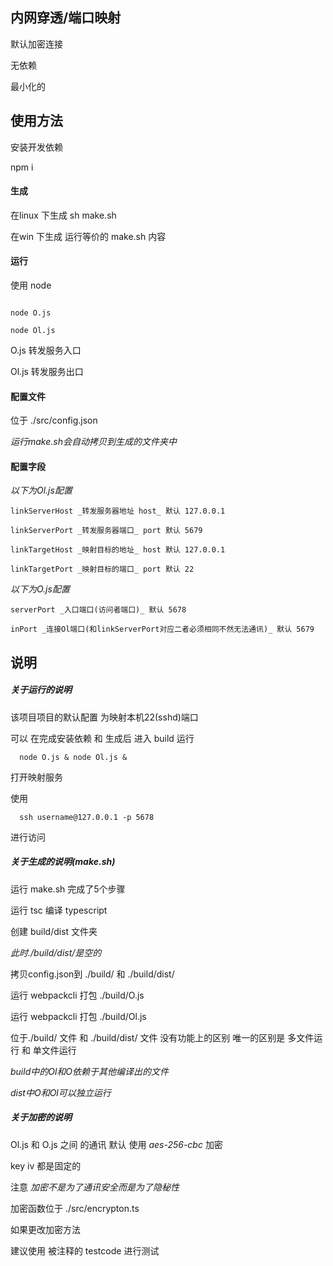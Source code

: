 ## 内网穿透/端口映射

默认加密连接

无依赖

最小化的


## 使用方法


安装开发依赖

npm i 

#### 生成

在linux 下生成 sh make.sh

在win    下生成 运行等价的 make.sh 内容

#### 运行

使用 node 
```

node O.js

node Ol.js

```

O.js 转发服务入口

Ol.js 转发服务出口

#### 配置文件

位于 ./src/config.json

_运行make.sh会自动拷贝到生成的文件夹中_

#### 配置字段

_以下为Ol.js配置_
```
linkServerHost _转发服务器地址 host_ 默认 127.0.0.1

linkServerPort _转发服务器端口_ port 默认 5679

linkTargetHost _映射目标的地址_ host 默认 127.0.0.1

linkTargetPort _映射目标的端口_ port 默认 22
```

_以下为O.js配置_

```
serverPort _入口端口(访问者端口)_ 默认 5678

inPort _连接Ol端口(和linkServerPort对应二者必须相同不然无法通讯)_ 默认 5679
```

## 说明 

##### 关于运行的说明 


  该项目项目的默认配置 为映射本机22(sshd)端口

  可以 在完成安装依赖 和 生成后 进入 build 运行 
  ```
    node O.js & node Ol.js & 
  ```
  打开映射服务

  使用
  ```
    ssh username@127.0.0.1 -p 5678
  ```
  进行访问

##### 关于生成的说明(make.sh)

  运行 make.sh 完成了5个步骤

  运行 tsc 编译 typescript

  创建 build/dist 文件夹

  _此时./build/dist/是空的_

  拷贝config.json到 ./build/ 和 ./build/dist/

  运行 webpackcli 打包 ./build/O.js

  运行 webpackcli 打包 ./build/Ol.js

  位于./build/ 文件 和 ./build/dist/ 文件 没有功能上的区别 唯一的区别是 多文件运行 和 单文件运行
  

  _build中的Ol和O依赖于其他编译出的文件_
  

  _dist中O和Ol可以独立运行_

##### 关于加密的说明

  Ol.js 和 O.js 之间 的通讯 默认 使用 *aes-256-cbc* 加密

  key iv 都是固定的 
  

  注意 *加密不是为了通讯安全而是为了隐秘性*
  

  加密函数位于 ./src/encrypton.ts

  如果更改加密方法

  建议使用 被注释的 testcode 进行测试

